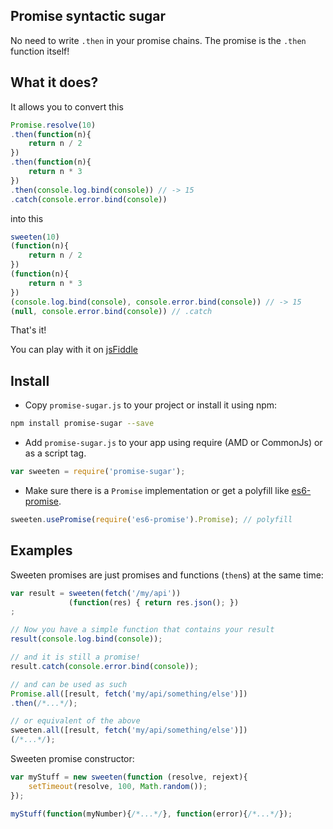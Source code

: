 ## Promise syntactic sugar

No need to write `.then` in your promise chains.
The promise is the `.then` function itself!

## What it does?

It allows you to convert this

```js
Promise.resolve(10)
.then(function(n){
    return n / 2
})
.then(function(n){
    return n * 3
})
.then(console.log.bind(console)) // -> 15
.catch(console.error.bind(console))
```

into this

```js
sweeten(10)
(function(n){
    return n / 2
})
(function(n){
    return n * 3
})
(console.log.bind(console), console.error.bind(console)) // -> 15
(null, console.error.bind(console)) // .catch
```

That's it!


You can play with it on [jsFiddle](https://jsfiddle.net/duzun/e5k8gppL/13/)


## Install

- Copy `promise-sugar.js` to your project or install it using npm:

```sh
npm install promise-sugar --save
```

- Add `promise-sugar.js` to your app using require (AMD or CommonJs) or as a script tag.
```js
var sweeten = require('promise-sugar');
```

- Make sure there is a `Promise` implementation or get a polyfill like [es6-promise](https://www.npmjs.com/package/es6-promise).

```js
sweeten.usePromise(require('es6-promise').Promise); // polyfill
```


## Examples

Sweeten promises are just promises and functions (`then`s) at the same time:

```js
var result = sweeten(fetch('/my/api'))
             (function(res) { return res.json(); })
;

// Now you have a simple function that contains your result
result(console.log.bind(console));

// and it is still a promise!
result.catch(console.error.bind(console));

// and can be used as such
Promise.all([result, fetch('my/api/something/else')])
.then(/*...*/);

// or equivalent of the above
sweeten.all([result, fetch('my/api/something/else')])
(/*...*/);
```

Sweeten promise constructor:

```js
var myStuff = new sweeten(function (resolve, rejext){
    setTimeout(resolve, 100, Math.random());
});

myStuff(function(myNumber){/*...*/}, function(error){/*...*/});
```
